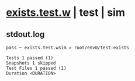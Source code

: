 # [exists.test.w](../../../../../../examples/tests/sdk_tests/bucket/exists.test.w) | test | sim

## stdout.log
```log
pass ─ exists.test.wsim » root/env0/test:exists

Tests 1 passed (1)
Snapshots 1 skipped
Test Files 1 passed (1)
Duration <DURATION>
```

